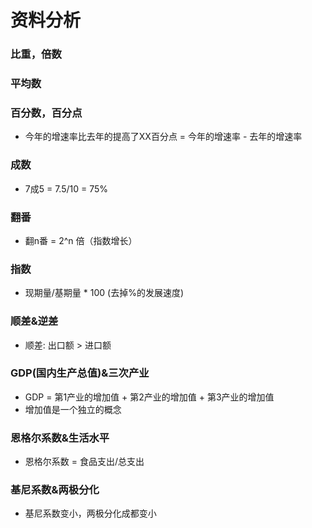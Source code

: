 # 资料分析
### 比重，倍数
### 平均数
### 百分数，百分点
- 今年的增速率比去年的提高了XX百分点 = 今年的增速率 - 去年的增速率
### 成数
- 7成5 = 7.5/10 = 75%
### 翻番
- 翻n番 = 2^n 倍（指数增长）
### 指数
- 现期量/基期量 * 100 (去掉%的发展速度)
### 顺差&逆差
- 顺差: 出口额 > 进口额 
### GDP(国内生产总值)&三次产业
- GDP = 第1产业的增加值 + 第2产业的增加值 + 第3产业的增加值
- 增加值是一个独立的概念
### 恩格尔系数&生活水平
- 恩格尔系数 = 食品支出/总支出
### 基尼系数&两极分化
- 基尼系数变小，两极分化成都变小

